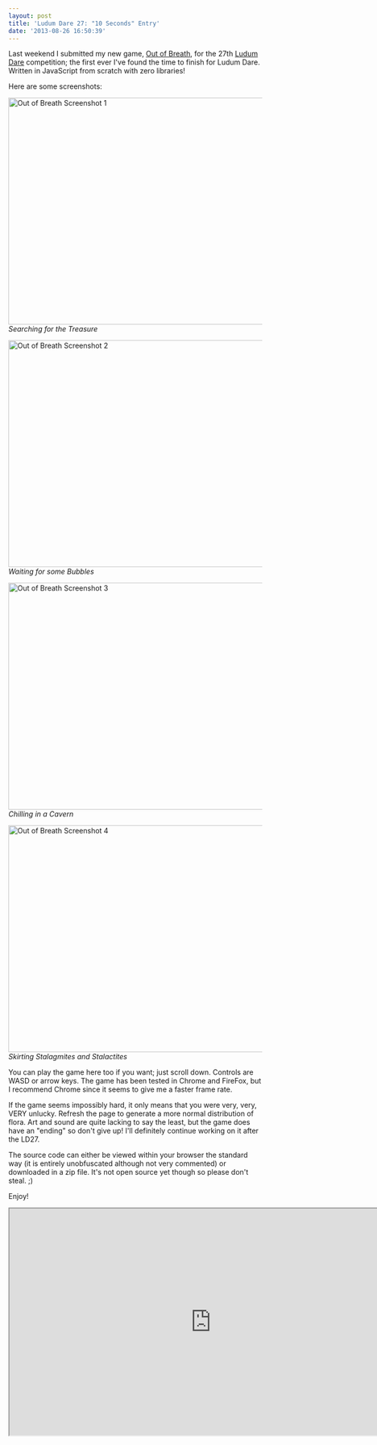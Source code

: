 ```yaml
---
layout: post
title: 'Ludum Dare 27: "10 Seconds" Entry'
date: '2013-08-26 16:50:39'
---
```


Last weekend I submitted my new game, <a title="Out of Breath" href="http://www.ludumdare.com/compo/ludum-dare-27/?action=preview&amp;uid=21239" target="_blank">Out of Breath</a>, for the 27th <a title="Ludum Dare" href="http://www.ludumdare.com/" target="_blank">Ludum Dare</a> competition; the first ever I've found the time to finish for Ludum Dare. Written in JavaScript from scratch with zero libraries!

Here are some screenshots:

<img class="   " alt="Out of Breath Screenshot 1" src="http://www.ludumdare.com/compo/wp-content/compo2/273708/21239-shot0.png" width="800" height="450" /> *Searching for the Treasure*

<!--more-->

<img class="   " alt="Out of Breath Screenshot 2" src="http://www.ludumdare.com/compo/wp-content/compo2/273708/21239-shot1.png" width="800" height="450" /> *Waiting for some Bubbles*

<img class="   " alt="Out of Breath Screenshot 3" src="http://www.ludumdare.com/compo/wp-content/compo2/273708/21239-shot2.png" width="800" height="450" /> *Chilling in a Cavern*

<img class="    " alt="Out of Breath Screenshot 4" src="http://www.ludumdare.com/compo/wp-content/compo2/273708/21239-shot3.png" width="800" height="450" /> *Skirting Stalagmites and Stalactites*

You can play the game here too if you want; just scroll down. Controls are WASD or arrow keys. The game has been tested in Chrome and FireFox, but I recommend Chrome since it seems to give me a faster frame rate.

If the game seems impossibly hard, it only means that you were very, very, VERY unlucky. Refresh the page to generate a more normal distribution of flora. Art and sound are quite lacking to say the least, but the game does have an "ending" so don't give up! I'll definitely continue working on it after the LD27.

The source code can either be viewed within your browser the standard way (it is entirely unobfuscated although not very commented) or downloaded in a zip file. It's not open source yet though so please don't steal. ;)

Enjoy!

<script type="text/javascript">
function removeCanvasMargin() {
	return;
	var gameFrame = document.getElementById('gameFrame');
	var canvas = (gameFrame.contentDocument || gameFrame.contentWindow.document).getElementById('canvas').style.marginTop = 0;
}
</script>
<center><iframe id="gameFrame" src="https://amar.io/out-of-breath" height="450" width="800" onload="removeCanvasMargin()"></iframe></center>
